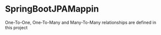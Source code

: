 # SpringBootJPAMappin
One-To-One, One-To-Many and Many-To-Many relationships are defined in this project 
